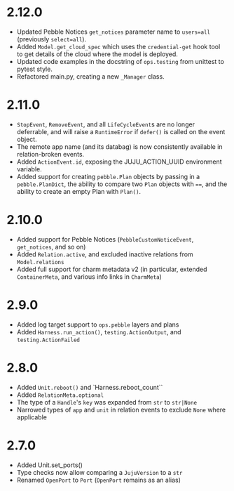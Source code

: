 # 2.12.0

* Updated Pebble Notices `get_notices` parameter name to `users=all` (previously `select=all`).
* Added `Model.get_cloud_spec` which uses the `credential-get` hook tool to get details of the cloud where the model is deployed.
* Updated code examples in the docstring of `ops.testing` from unittest to pytest style.
* Refactored main.py, creating a new `_Manager` class.

# 2.11.0

* `StopEvent`, `RemoveEvent`, and all `LifeCycleEvent`s are no longer deferrable, and will raise a `RuntimeError` if `defer()` is called on the event object.
* The remote app name (and its databag) is now consistently available in relation-broken events.
* Added `ActionEvent.id`, exposing the JUJU_ACTION_UUID environment variable.
* Added support for creating `pebble.Plan` objects by passing in a `pebble.PlanDict`, the
  ability to compare two `Plan` objects with `==`, and the ability to create an empty Plan with `Plan()`.

# 2.10.0

* Added support for Pebble Notices (`PebbleCustomNoticeEvent`, `get_notices`, and so on)
* Added `Relation.active`, and excluded inactive relations from `Model.relations`
* Added full support for charm metadata v2 (in particular, extended `ContainerMeta`,
  and various info links in `CharmMeta`)

# 2.9.0

* Added log target support to `ops.pebble` layers and plans
* Added `Harness.run_action()`, `testing.ActionOutput`, and `testing.ActionFailed`

# 2.8.0

* Added `Unit.reboot()` and `Harness.reboot_count``
* Added `RelationMeta.optional`
* The type of a `Handle`'s `key` was expanded from `str` to `str|None`
* Narrowed types of `app` and `unit` in relation events to exclude `None` where applicable

# 2.7.0

* Added Unit.set_ports()
* Type checks now allow comparing a `JujuVersion` to a `str`
* Renamed `OpenPort` to `Port` (`OpenPort` remains as an alias)
